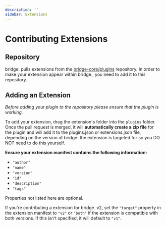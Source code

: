 ```yaml
---
description: ''
sidebar: Extensions
---
```


# Contributing Extensions

## Repository

bridge. pulls extensions from the [bridge-core/plugins](https://github.com/bridge-core/plugins) repository. In order to make your extension appear within bridge., you need to add it to this repository.

## Adding an Extension

_Before adding your plugin to the repository please ensure that the plugin is working._

To add your extension, drag the extension's folder into the `plugins` folder.
Once the pull request is merged, it will **automatically create a zip file** for the plugin and will add it to the plugins.json or extensions.json file, depending on the version of bridge. the extension is targeted for so you DO NOT need to do this yourself.

**Ensure your extension manifest contains the following information:**

-   `"author"`
-   `"name"`
-   `"version"`
-   `"id"`
-   `"description"`
-   `"tags"`

Properties not listed here are optional.

If you're contributing a extension for bridge. v2, set the `"target"` property in the extension manifest to `"v2"` or `"both"` if the extension is compatible with both versions. If this isn't specified, it will default to `"v1"`.
